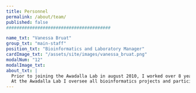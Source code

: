 ```yaml
---
title: Personnel
permalink: /about/team/
published: false
########################################

name_txt: "Vanessa Bruat"
group_txt: "main-staff"
position_txt: "Bioinformatics and Laboratory Manager"
cardImage_txt: "/assets/site/images/vanessa_bruat.png"
modalNum: "12"
modalImage_txt:
about_txt: |
  Prior to joining the Awadalla Lab in august 2010, I worked over 8 years at Genizon Biosciences Inc, a biotechnology company. During this time, as bioinformatician and manager I was responsible for providing support in key areas of the gene discovery process such as genetic marker selection, genotyping primer design, gene data mining, genomic sequence annotation, sequence analysis and patent preparation.
  At the Awadalla Lab I oversee all bioinformatics projects and participate in the development of tools to analyze and manage the next-generation sequencing data. Through a close working relationship with post-doc and students from the Lab, the bioinformatics team is in charge of selecting, integrating, developping, and applying appropriate bioinformatics tools to support all the laboratory researches.
---
```

